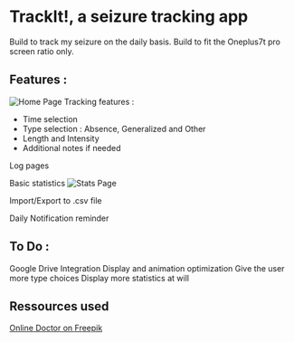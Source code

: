 # TrackIt!, a seizure tracking app 

Build to track my seizure on the daily basis. 
Build to fit the Oneplus7t pro screen ratio only. 

## Features : 
![Home Page](https://i.imgur.com/PwL5vpH.jpg|width=200)
Tracking features : 
  - Time selection
  - Type selection : Absence, Generalized and Other 
  - Length and Intensity
  - Additional notes if needed 

Log pages 

Basic statistics 
![Stats Page](https://i.imgur.com/juAZAq7.jpg|width=200)

Import/Export to .csv file 

Daily Notification reminder 

## To Do : 
Google Drive Integration 
Display and animation optimization
Give the user more type choices 
Display more statistics at will

## Ressources used 
[Online Doctor on Freepik]('https://www.freepik.com/vectors/technology')
